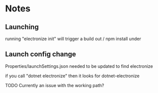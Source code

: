 # Notes

## Launching

running "electronize init" will trigger a build out / npm install
under

## Launch config change

Properties/launchSettings.json
needed to be updated to find electronize

if you call "dotnet electronize" then it looks for dotnet-electronize

TODO Currently an issue with the working path?
